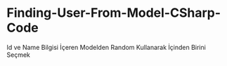# Finding-User-From-Model-CSharp-Code
Id ve Name Bilgisi İçeren Modelden Random Kullanarak İçinden Birini Seçmek

